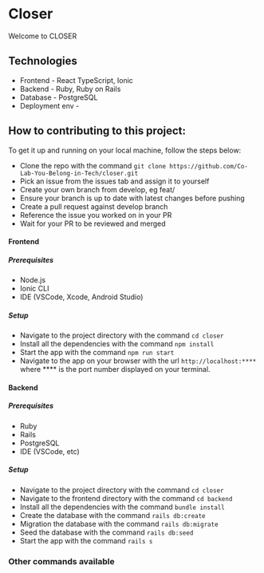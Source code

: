 # Closer
Welcome to CLOSER
## Technologies  
* Frontend - React TypeScript, Ionic
* Backend - Ruby, Ruby on Rails
* Database - PostgreSQL
* Deployment env - 
## How to contributing to this project:
To get it up and running on your local machine, follow the steps below:
- Clone the repo with the command `git clone https://github.com/Co-Lab-You-Belong-in-Tech/closer.git`
- Pick an issue from the issues tab and assign it to yourself
- Create your own branch from develop, eg feat/
- Ensure your branch is up to date with latest changes before pushing
- Create a pull request against develop branch
- Reference the issue you worked on in your PR
- Wait for your PR to be reviewed and merged
#### Frontend

##### Prerequisites
  - Node.js
  - Ionic CLI
  - IDE (VSCode, Xcode, Android Studio)
##### Setup
- Navigate to the project directory with the command `cd closer`
- Install all the dependencies with the command `npm install`
- Start the app with the command `npm run start`
- Navigate to the app on your browser with the url `http://localhost:****` where **** is the port number displayed on your terminal.
#### Backend
##### Prerequisites
  - Ruby
  - Rails
  - PostgreSQL
  - IDE (VSCode, etc)
##### Setup
- Navigate to the project directory with the command `cd closer`
- Navigate to the frontend directory with the command `cd backend`
- Install all the dependencies with the command `bundle install`
- Create the database with the command `rails db:create`
- Migration the database with the command `rails db:migrate`
- Seed the database with the command `rails db:seed`
- Start the app with the command `rails s`
### Other commands available

